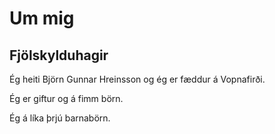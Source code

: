 # Um mig

## Fjölskylduhagir

Ég heiti Björn Gunnar Hreinsson og ég er fæddur á Vopnafirði.

Ég er giftur og á fimm börn.

Ég á líka þrjú barnabörn.